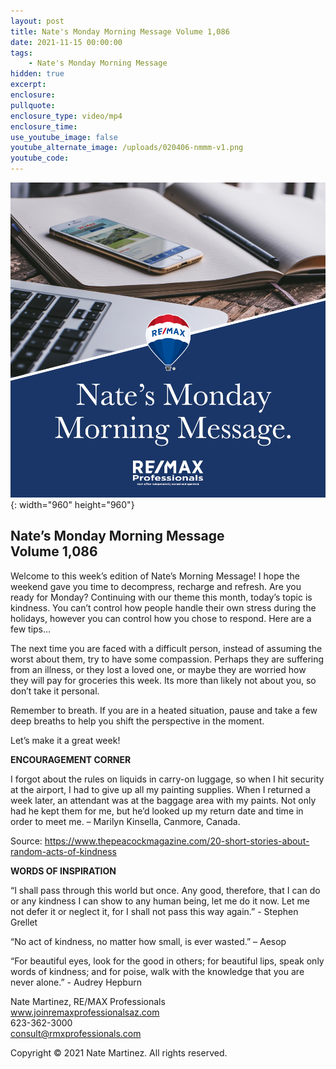 ```yaml
---
layout: post
title: Nate's Monday Morning Message Volume 1,086
date: 2021-11-15 00:00:00
tags:
    - Nate's Monday Morning Message
hidden: true
excerpt:
enclosure:
pullquote:
enclosure_type: video/mp4
enclosure_time:
use_youtube_image: false
youtube_alternate_image: /uploads/020406-nmmm-v1.png
youtube_code:
---
```

![](/uploads/020406-nmmm-v1-1.png){: width="960" height="960"}

## **Nate’s Monday Morning Message<br>Volume 1,086**

Welcome to this week’s edition of Nate’s Morning Message\! I hope the weekend gave you time to decompress, recharge and refresh. Are you ready for Monday? Continuing with our theme this month, today’s topic is kindness. You can’t control how people handle their own stress during the holidays, however you can control how you chose to respond. Here are a few tips…

The next time you are faced with a difficult person, instead of assuming the worst about them, try to have some compassion. Perhaps they are suffering from an illness, or they lost a loved one, or maybe they are worried how they will pay for groceries this week. Its more than likely not about you, so don’t take it personal.

Remember to breath. If you are in a heated situation, pause and take a few deep breaths to help you shift the perspective in the moment.

Let’s make it a great week\!

**ENCOURAGEMENT CORNER**

I forgot about the rules on liquids in carry-on luggage, so when I hit security at the airport, I had to give up all my painting supplies. When I returned a week later, an attendant was at the baggage area with my paints. Not only had he kept them for me, but he’d looked up my return date and time in order to meet me. – Marilyn Kinsella, Canmore, Canada.

Source: https://www.thepeacockmagazine.com/20-short-stories-about-random-acts-of-kindness

**WORDS OF INSPIRATION**

“I shall pass through this world but once. Any good, therefore, that I can do or any kindness I can show to any human being, let me do it now. Let me not defer it or neglect it, for I shall not pass this way again.” - Stephen Grellet

“No act of kindness, no matter how small, is ever wasted.” – Aesop

“For beautiful eyes, look for the good in others; for beautiful lips, speak only words of kindness; and for poise, walk with the knowledge that you are never alone.” - Audrey Hepburn

Nate Martinez, RE/MAX Professionals<br>www.joinremaxprofessionalsaz.com<br>623-362-3000<br>consult@rmxprofessionals.com

Copyright &copy; 2021 Nate Martinez. All rights reserved.

